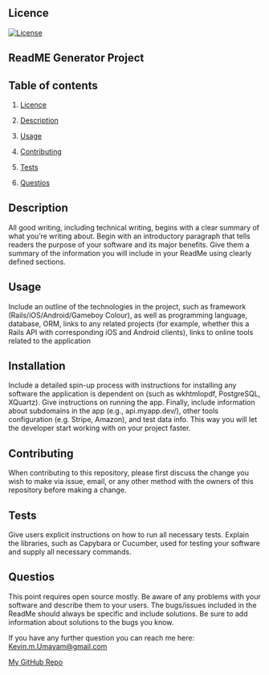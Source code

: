 ## Licence

[![License](https://img.shields.io/badge/License-Apache_2.0-blue.svg)](https://opensource.org/licenses/Apache-2.0)

## ReadME Generator Project

## Table of contents

1. [Licence](#licence)

2. [Description](#description)

3. [Usage](#usage)

4. [Contributing](#contributing)

5. [Tests](#tests)

6. [Questios](#questios)

## Description

All good writing, including technical writing, begins with a clear summary of what you’re writing about. Begin with an introductory paragraph that tells readers the purpose of your software and its major benefits. Give them a summary of the information you will include in your ReadMe using clearly defined sections.

## Usage

Include an outline of the technologies in the project, such as framework (Rails/iOS/Android/Gameboy Colour), as well as programming language, database, ORM, links to any related projects (for example, whether this a Rails API with corresponding iOS and Android clients), links to online tools related to the application

## Installation

Include a detailed spin-up process with instructions for installing any software the application is dependent on (such as wkhtmlopdf, PostgreSQL, XQuartz). Give instructions on running the app. Finally, include information about subdomains in the app (e.g., api.myapp.dev/), other tools configuration (e.g. Stripe, Amazon), and test data info. This way you will let the developer start working with on your project faster.

## Contributing

When contributing to this repository, please first discuss the change you wish to make via issue, email, or any other method with the owners of this repository before making a change.

## Tests

Give users explicit instructions on how to run all necessary tests. Explain the libraries, such as Capybara or Cucumber, used for testing your software and supply all necessary commands.

## Questios

This point requires open source mostly. Be aware of any problems with your software and describe them to your users. The bugs/issues included in the ReadMe should always be specific and include solutions. Be sure to add information about solutions to the bugs you know.

If you have any further question you can reach me here: Kevin.m.Umayam@gmail.com

[My GitHub Repo](https://github.com/KevinUmayam/ReadMe_Gen)
